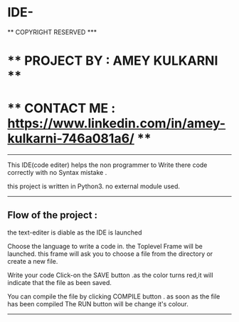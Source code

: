 # IDE-

** COPYRIGHT RESERVED ***

** PROJECT BY : AMEY KULKARNI  **
====================================
** CONTACT ME : https://www.linkedin.com/in/amey-kulkarni-746a081a6/ **
========================================================================

****

This IDE(code editer) helps the non programmer to Write there code correctly with no Syntax mistake . 


this project is written in Python3. no external module used.


*******************************

Flow of the project :
----------------------

the text-editer is diable as the IDE is launched

 Choose the language to write a code in. the Toplevel Frame will be launched. this frame will ask you to choose a file from the directory or create a new file.

Write your code Click-on the SAVE button .as the color turns red,it will indicate that the file as been saved. 

You can compile the file by clicking COMPILE button . as soon as the file has been compiled The RUN button will be change it's colour.


****************************
